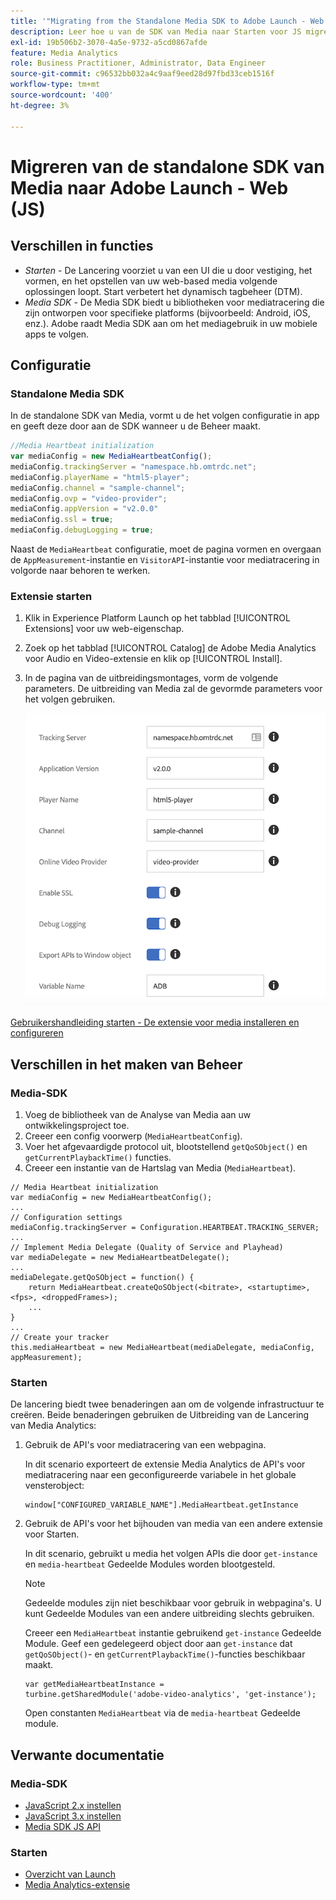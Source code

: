 ```yaml
---
title: '"Migrating from the Standalone Media SDK to Adobe Launch - Web (JS)"'
description: Leer hoe u van de SDK van Media naar Starten voor JS migreert.
exl-id: 19b506b2-3070-4a5e-9732-a5cd0867afde
feature: Media Analytics
role: Business Practitioner, Administrator, Data Engineer
source-git-commit: c96532bb032a4c9aaf9eed28d97fbd33ceb1516f
workflow-type: tm+mt
source-wordcount: '400'
ht-degree: 3%

---
```


# Migreren van de standalone SDK van Media naar Adobe Launch - Web (JS)

## Verschillen in functies

* *Starten*  - De Lancering voorziet u van een UI die u door vestiging, het vormen, en het opstellen van uw web-based media volgende oplossingen loopt. Start verbetert het dynamisch tagbeheer (DTM).
* *Media SDK*  - De Media SDK biedt u bibliotheken voor mediatracering die zijn ontworpen voor specifieke platforms (bijvoorbeeld: Android, iOS, enz.). Adobe raadt Media SDK aan om het mediagebruik in uw mobiele apps te volgen.

## Configuratie

### Standalone Media SDK

In de standalone SDK van Media, vormt u de het volgen configuratie in app
en geeft deze door aan de SDK wanneer u de Beheer maakt.

```javascript
//Media Heartbeat initialization
var mediaConfig = new MediaHeartbeatConfig();
mediaConfig.trackingServer = "namespace.hb.omtrdc.net";
mediaConfig.playerName = "html5-player";
mediaConfig.channel = "sample-channel";
mediaConfig.ovp = "video-provider";
mediaConfig.appVersion = "v2.0.0"
mediaConfig.ssl = true;
mediaConfig.debugLogging = true;
```

Naast de `MediaHeartbeat` configuratie, moet de pagina vormen en overgaan
de `AppMeasurement`-instantie en `VisitorAPI`-instantie voor mediatracering in volgorde
naar behoren te werken.

### Extensie starten

1. Klik in Experience Platform Launch op het tabblad [!UICONTROL Extensions] voor uw
web-eigenschap.
1. Zoek op het tabblad [!UICONTROL Catalog] de Adobe Media Analytics voor Audio en
Video-extensie en klik op [!UICONTROL Install].
1. In de pagina van de uitbreidingsmontages, vorm de volgende parameters.
De uitbreiding van Media zal de gevormde parameters voor het volgen gebruiken.

   ![](assets/launch_config_js.png)

[Gebruikershandleiding starten - De extensie voor media installeren en configureren](https://experienceleague.adobe.com/docs/launch/using/extensions-ref/adobe-extension/media-analytics-extension/overview.html#install-and-configure-the-ma-extension)

## Verschillen in het maken van Beheer

### Media-SDK

1. Voeg de bibliotheek van de Analyse van Media aan uw ontwikkelingsproject toe.
1. Creeer een config voorwerp (`MediaHeartbeatConfig`).
1. Voer het afgevaardigde protocol uit, blootstellend `getQoSObject()` en `getCurrentPlaybackTime()` functies.
1. Creeer een instantie van de Hartslag van Media (`MediaHeartbeat`).

```
// Media Heartbeat initialization
var mediaConfig = new MediaHeartbeatConfig();
...
// Configuration settings
mediaConfig.trackingServer = Configuration.HEARTBEAT.TRACKING_SERVER;
...
// Implement Media Delegate (Quality of Service and Playhead)
var mediaDelegate = new MediaHeartbeatDelegate();
...
mediaDelegate.getQoSObject = function() {
    return MediaHeartbeat.createQoSObject(<bitrate>, <startuptime>, <fps>, <droppedFrames>);
    ...
}
...
// Create your tracker
this.mediaHeartbeat = new MediaHeartbeat(mediaDelegate, mediaConfig, appMeasurement);
```

<!--  Dead Link - from 2019 - can't locate where this should go
[Media SDK - Tracker Creation](https://experienceleague.adobe.com/docs/media-analytics/using/sdk-implement/cookbook/sdk-vs-launch-qoe.html) -->

### Starten

De lancering biedt twee benaderingen aan om de volgende infrastructuur te creëren. Beide benaderingen gebruiken de Uitbreiding van de Lancering van Media Analytics:

1. Gebruik de API&#39;s voor mediatracering van een webpagina.

   In dit scenario exporteert de extensie Media Analytics de API&#39;s voor mediatracering naar een geconfigureerde variabele in het globale vensterobject:

   ```
   window["CONFIGURED_VARIABLE_NAME"].MediaHeartbeat.getInstance
   ```

1. Gebruik de API&#39;s voor het bijhouden van media van een andere extensie voor Starten.

   In dit scenario, gebruikt u media het volgen APIs die door `get-instance` en `media-heartbeat` Gedeelde Modules worden blootgesteld.

   >[!NOTE]
   >
   >Gedeelde modules zijn niet beschikbaar voor gebruik in webpagina&#39;s. U kunt Gedeelde Modules van een andere uitbreiding slechts gebruiken.

   Creeer een `MediaHeartbeat` instantie gebruikend `get-instance` Gedeelde Module.
Geef een gedelegeerd object door aan `get-instance` dat `getQoSObject()`- en `getCurrentPlaybackTime()`-functies beschikbaar maakt.

   ```
   var getMediaHeartbeatInstance =
   turbine.getSharedModule('adobe-video-analytics', 'get-instance');
   ```

   Open constanten `MediaHeartbeat` via de `media-heartbeat` Gedeelde module.

## Verwante documentatie

### Media-SDK

* [JavaScript 2.x instellen](/help/sdk-implement/setup/setup-javascript/set-up-js-2.md)
* [JavaScript 3.x instellen](/help/sdk-implement/setup/setup-javascript/set-up-js-3.md)
* [Media SDK JS API](https://adobe-marketing-cloud.github.io/media-sdks/reference/javascript/MediaHeartbeat.html)

### Starten

* [Overzicht van Launch](https://experienceleague.adobe.com/docs/launch/using/overview.html)
* [Media Analytics-extensie](https://experienceleague.adobe.com/docs/launch/using/extensions-ref/adobe-extension/media-analytics-extension/overview.html)
